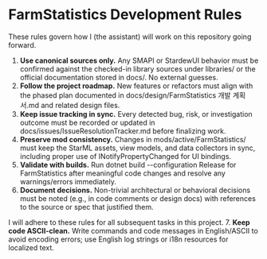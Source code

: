 ﻿# FarmStatistics Development Rules

These rules govern how I (the assistant) will work on this repository going forward.

1. **Use canonical sources only.** Any SMAPI or StardewUI behavior must be confirmed against the checked-in library sources under libraries/ or the official documentation stored in docs/. No external guesses.
2. **Follow the project roadmap.** New features or refactors must align with the phased plan documented in docs/design/FarmStatistics 개발 계획서.md and related design files.
3. **Keep issue tracking in sync.** Every detected bug, risk, or investigation outcome must be recorded or updated in docs/issues/IssueResolutionTracker.md before finalizing work.
4. **Preserve mod consistency.** Changes in mods/active/FarmStatistics/ must keep the StarML assets, view models, and data collectors in sync, including proper use of INotifyPropertyChanged for UI bindings.
5. **Validate with builds.** Run dotnet build --configuration Release for FarmStatistics after meaningful code changes and resolve any warnings/errors immediately.
6. **Document decisions.** Non-trivial architectural or behavioral decisions must be noted (e.g., in code comments or design docs) with references to the source or spec that justified them.

I will adhere to these rules for all subsequent tasks in this project.
7. **Keep code ASCII-clean.** Write commands and code messages in English/ASCII to avoid encoding errors; use English log strings or i18n resources for localized text.
